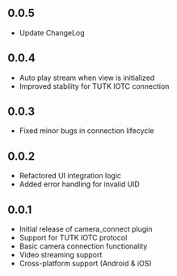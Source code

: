 ## 0.0.5
- Update ChangeLog
## 0.0.4
- Auto play stream when view is initialized
- Improved stability for TUTK IOTC connection

## 0.0.3
- Fixed minor bugs in connection lifecycle

## 0.0.2
- Refactored UI integration logic
- Added error handling for invalid UID

## 0.0.1
- Initial release of camera_connect plugin
- Support for TUTK IOTC protocol
- Basic camera connection functionality
- Video streaming support
- Cross-platform support (Android & iOS)
